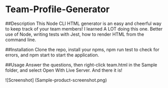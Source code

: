 # Team-Profile-Generator

##Description
This Node CLI HTML generator is an easy and cheerful way to keep track of your team members! I learned A LOT doing this one. Better use of Node, writing tests with Jest, how to render HTML from the command line.

##Installation
Clone the repo, install your npms, npm run test to check for errors, and npm start to start the application. 

##Usage
Answer the questions, then right-click team.html in the Sample folder, and select Open With Live Server. And there it is!

![Screenshot] (Sample-product-screenshot.png)

